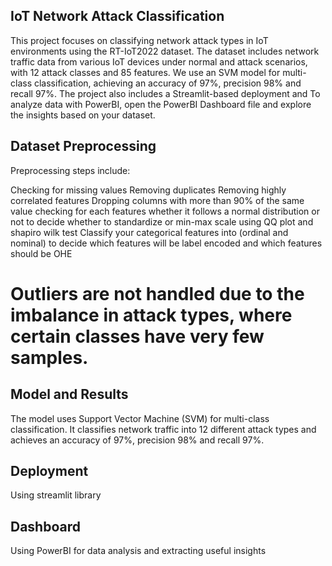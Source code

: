 ## IoT Network Attack Classification
This project focuses on classifying network attack types in IoT environments using the RT-IoT2022 dataset. The dataset includes network traffic data from various IoT devices under normal and attack scenarios, with 12 attack classes and 85 features. We use an SVM model for multi-class classification, achieving an accuracy of 97%, precision 98% and recall 97%. The project also includes a Streamlit-based deployment and To analyze data with PowerBI, open the PowerBI Dashboard file and explore the insights based on your dataset.

## Dataset Preprocessing
Preprocessing steps include:

Checking for missing values
Removing duplicates
Removing highly correlated features
Dropping columns with more than 90% of the same value
checking for each features whether it follows a normal distribution or not to decide whether to standardize or min-max scale using QQ plot and shapiro wilk test
Classify your categorical features into (ordinal and nominal) to decide which features will be label encoded and which features should be OHE

# Outliers are not handled due to the imbalance in attack types, where certain classes have very few samples.

## Model and Results
The model uses Support Vector Machine (SVM) for multi-class classification. It classifies network traffic into 12 different attack types and achieves an accuracy of 97%, precision 98% and recall 97%.

## Deployment 
Using streamlit library

## Dashboard
Using PowerBI for data analysis and extracting useful insights
